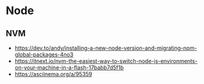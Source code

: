 # Node

## NVM

- <https://dev.to/andy/installing-a-new-node-version-and-migrating-npm-global-packages-4no3>
- <https://itnext.io/nvm-the-easiest-way-to-switch-node-js-environments-on-your-machine-in-a-flash-17babb7d5f1b>
- <https://asciinema.org/a/95359>
